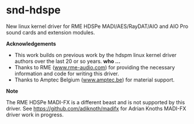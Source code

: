 # snd-hdspe
New linux kernel driver for RME HDSPe MADI/AES/RayDAT/AIO and AIO Pro sound cards and extension modules.

**Acknowledgements**

- This work builds on previous work by the hdspm linux kernel driver authors over the last 20 or so years. **who ...**
- Thanks to RME (www.rme-audio.com) for providing the necessary information and code for writing this driver.
- Thanks to Amptec Belgium (www.amptec.be) for material support.

**Note**

The RME HDSPe MADI-FX is a different beast and is not supported by this driver. See 
https://github.com/adiknoth/madifx for Adrian Knoths MADI-FX driver work in progress.
